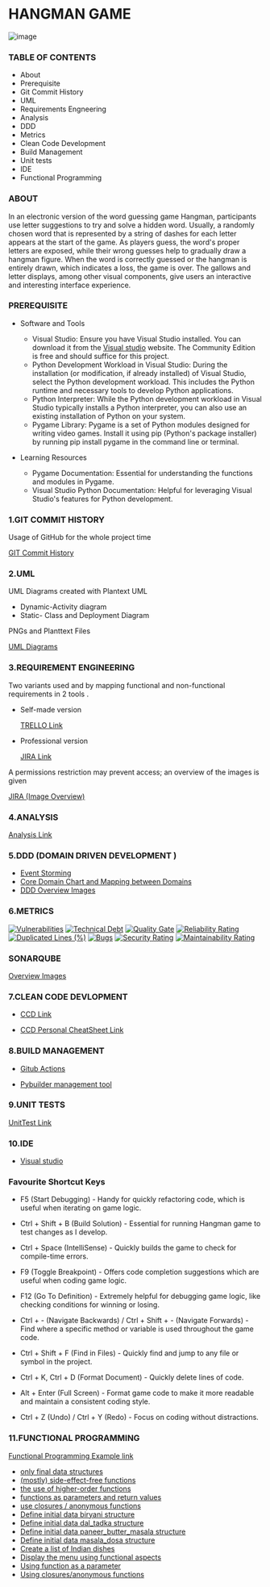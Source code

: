 # HANGMAN GAME

![image](https://github.com/Ninitharam/Ninitharam/assets/148867057/3a2a0c70-2eea-433b-9a89-a1c52abdee13)

### TABLE OF CONTENTS 
- About
- Prerequisite
- Git Commit History
- UML
- Requirements Engneering
- Analysis
- DDD
- Metrics
- Clean Code Development
- Build Management
- Unit tests
- IDE
- Functional Programming
  
### ABOUT
In an electronic version of the word guessing game Hangman, participants use letter suggestions to try and solve a hidden word. Usually, a randomly chosen word that is represented by a string of dashes for each letter appears at the start of the game. As players guess, the word's proper letters are exposed, while their wrong guesses help to gradually draw a hangman figure. When the word is correctly guessed or the hangman is entirely drawn, which indicates a loss, the game is over. The gallows and letter displays, among other visual components, give users an interactive and interesting interface experience.

### PREREQUISITE
- Software and Tools
   - Visual Studio: Ensure you have Visual Studio installed. You can download it from the [Visual studio](https://visualstudio.microsoft.com/) website.
     The Community Edition is free and should suffice for this project.
   - Python Development Workload in Visual Studio: During the installation (or modification, if already installed) of Visual Studio,
     select the Python development workload. This includes the Python runtime and necessary tools to develop Python applications.
   - Python Interpreter: While the Python development workload in Visual Studio typically installs a Python interpreter,
      you can also use an existing installation of Python on your system.
   - Pygame Library: Pygame is a set of Python modules designed for writing video games. Install it using pip (Python's package installer)
     by running pip install pygame in the command line or terminal.
     
- Learning Resources
  - Pygame Documentation: Essential for understanding the functions and modules in Pygame.
  - Visual Studio Python Documentation: Helpful for leveraging Visual Studio's features for Python development.
    
### 1.GIT COMMIT HISTORY
Usage of GitHub for the whole project time

[GIT Commit History](https://github.com/Ninitharam/Ninitharam/commits/91513ffed749415ea4d3a1662572b54d90d0fdd1)

### 2.UML
UML Diagrams created with Plantext UML

+ Dynamic-Activity diagram
+ Static- Class and Deployment Diagram

PNGs and Planttext Files

[UML Diagrams](https://github.com/Ninitharam/Ninitharam/tree/origin/UML%20Diagrams%20Link)

### 3.REQUIREMENT ENGINEERING
Two variants used and by mapping functional and non-functional requirements in 2 tools .

- Self-made version
    
  [TRELLO Link](https://trello.com/b/7pobofqu/hangman-game)
  
- Professional version 
  
  [JIRA Link](https://softwaredevelopmentproject.atlassian.net/jira/software/projects/HG/boards/3)

 A permissions restriction may prevent access; an overview of the images is given

 [JIRA (Image Overview)](https://github.com/Ninitharam/Ninitharam/tree/origin/JIRA)

 
### 4.ANALYSIS

 [Analysis Link](https://github.com/Ninitharam/Ninitharam/tree/origin/Analysis)
 
### 5.DDD (DOMAIN DRIVEN DEVELOPMENT )

- [Event Storming ](https://miro.com/app/board/uXjVN3vYjKk=/?share_link_id=537377883470)
- [Core Domain Chart and Mapping between Domains](https://github.com/Ninitharam/Ninitharam/assets/148867057/d6452691-2243-4485-8107-e88badaddf5e)
- [DDD Overview Images](https://github.com/Ninitharam/Ninitharam/tree/origin/DDD)

### 6.METRICS
[![Vulnerabilities](https://sonarcloud.io/api/project_badges/measure?project=Ninitharam_Ninitharam&metric=vulnerabilities)](https://sonarcloud.io/summary/new_code?id=Ninitharam_Ninitharam)
[![Technical Debt](https://sonarcloud.io/api/project_badges/measure?project=Ninitharam_Ninitharam&metric=sqale_index)](https://sonarcloud.io/summary/new_code?id=Ninitharam_Ninitharam)
[![Quality Gate](https://sonarcloud.io/api/project_badges/measure?project=Ninitharam_Ninitharam&metric=alert_status)](https://sonarcloud.io/summary/new_code?id=Ninitharam_Ninitharam)
[![Reliability Rating](https://sonarcloud.io/api/project_badges/measure?project=Ninitharam_Ninitharam&metric=reliability_rating)](https://sonarcloud.io/summary/new_code?id=Ninitharam_Ninitharam)
[![Duplicated Lines (%)](https://sonarcloud.io/api/project_badges/measure?project=Ninitharam_Ninitharam&metric=duplicated_lines_density)](https://sonarcloud.io/summary/new_code?id=Ninitharam_Ninitharam)
[![Bugs](https://sonarcloud.io/api/project_badges/measure?project=Ninitharam_Ninitharam&metric=bugs)](https://sonarcloud.io/summary/new_code?id=Ninitharam_Ninitharam)
[![Security Rating](https://sonarcloud.io/api/project_badges/measure?project=Ninitharam_Ninitharam&metric=security_rating)](https://sonarcloud.io/summary/new_code?id=Ninitharam_Ninitharam)
[![Maintainability Rating](https://sonarcloud.io/api/project_badges/measure?project=Ninitharam_Ninitharam&metric=sqale_rating)](https://sonarcloud.io/summary/new_code?id=Ninitharam_Ninitharam)

### SONARQUBE

[Overview Images](https://github.com/Ninitharam/Ninitharam/tree/origin/SonarCubeMetrics)

### 7.CLEAN CODE DEVLOPMENT

+ [CCD Link](https://github.com/Ninitharam/Ninitharam/blob/origin/CCD/CCD.pdf)

+ [CCD Personal CheatSheet Link](https://github.com/Ninitharam/Ninitharam/blob/origin/CCD/CCD%20CheatSheet.pd)

### 8.BUILD MANAGEMENT

+ [Gitub Actions](https://github.com/Ninitharam/Ninitharam/blob/origin/github/workflows/main.yml)

+ [Pybuilder management tool](https://github.com/Ninitharam/Ninitharam/blob/origin/BuildManagement/Screenshot%20of%20Build.png)
 
### 9.UNIT TESTS

[UnitTest Link](https://github.com/Ninitharam/Ninitharam/blob/origin/UnitTest/test_hangman.py)

### 10.IDE 
+ [Visual studio](https://visualstudio.microsoft.com/) 
  
### Favourite Shortcut Keys

+ F5 (Start Debugging) - Handy for quickly refactoring code, which is useful when iterating on game logic.

+ Ctrl + Shift + B (Build Solution) - Essential for running  Hangman game to test changes as I develop.

+ Ctrl + Space (IntelliSense) - Quickly builds the game to check for compile-time errors.

+ F9 (Toggle Breakpoint) - Offers code completion suggestions which are useful when coding game logic.

+ F12 (Go To Definition) - Extremely helpful for debugging game logic, like checking conditions for winning or losing.

+ Ctrl + - (Navigate Backwards) / Ctrl + Shift + - (Navigate Forwards) - Find where a specific method or variable is used throughout the game code.

+ Ctrl + Shift + F (Find in Files) - Quickly find and jump to any file or symbol in the project.

+ Ctrl + K, Ctrl + D (Format Document) - Quickly delete lines of code.

+ Alt + Enter (Full Screen) - Format game code to make it more readable and maintain a consistent coding style.

+ Ctrl + Z (Undo) / Ctrl + Y (Redo) - Focus on coding without distractions.

### 11.FUNCTIONAL PROGRAMMING

[Functional Programming Example link](https://github.com/Ninitharam/Ninitharam/tree/origin/FunctionalProgramming)

- [only final data structures](https://github.com/Ninitharam/Ninitharam/blob/e9476578f5cc6522f25c0d7ade74151d5c090b6e/FunctionalProgramming/IndianCuisine.py#L5)
- [(mostly) side-effect-free functions](https://github.com/Ninitharam/Ninitharam/blob/db1bf0a1c46783790c16f9e5285f4f5a1790b827/FunctionalProgramming/IndianCuisine.py#L17)
- [the use of higher-order functions](https://github.com/Ninitharam/Ninitharam/blob/db1bf0a1c46783790c16f9e5285f4f5a1790b827/FunctionalProgramming/IndianCuisine.py#L22)
- [functions as parameters and return values](https://github.com/Ninitharam/Ninitharam/blob/db1bf0a1c46783790c16f9e5285f4f5a1790b827/FunctionalProgramming/IndianCuisine.py#L30) 
- [use closures / anonymous functions](https://github.com/Ninitharam/Ninitharam/blob/db1bf0a1c46783790c16f9e5285f4f5a1790b827/FunctionalProgramming/IndianCuisine.py#L35)
- [Define initial data biryani structure](https://github.com/Ninitharam/Ninitharam/blob/db1bf0a1c46783790c16f9e5285f4f5a1790b827/FunctionalProgramming/IndianCuisine.py#L40)
- [Define initial data dal_tadka structure](https://github.com/Ninitharam/Ninitharam/blob/db1bf0a1c46783790c16f9e5285f4f5a1790b827/FunctionalProgramming/IndianCuisine.py#L41)
- [Define initial data paneer_butter_masala structure](https://github.com/Ninitharam/Ninitharam/blob/db1bf0a1c46783790c16f9e5285f4f5a1790b827/FunctionalProgramming/IndianCuisine.py#L42)
- [Define initial data masala_dosa structure](https://github.com/Ninitharam/Ninitharam/blob/db1bf0a1c46783790c16f9e5285f4f5a1790b827/FunctionalProgramming/IndianCuisine.py#L43)
- [ Create a list of Indian dishes](https://github.com/Ninitharam/Ninitharam/blob/db1bf0a1c46783790c16f9e5285f4f5a1790b827/FunctionalProgramming/IndianCuisine.py#L47)
- [Display the menu using functional aspects](https://github.com/Ninitharam/Ninitharam/blob/db1bf0a1c46783790c16f9e5285f4f5a1790b827/FunctionalProgramming/IndianCuisine.py#L5)
- [Using function as a parameter](https://github.com/Ninitharam/Ninitharam/blob/db1bf0a1c46783790c16f9e5285f4f5a1790b827/FunctionalProgramming/IndianCuisine.py#L55)
- [Using closures/anonymous functions](https://github.com/Ninitharam/Ninitharam/blob/db1bf0a1c46783790c16f9e5285f4f5a1790b827/FunctionalProgramming/IndianCuisine.py#L60)

